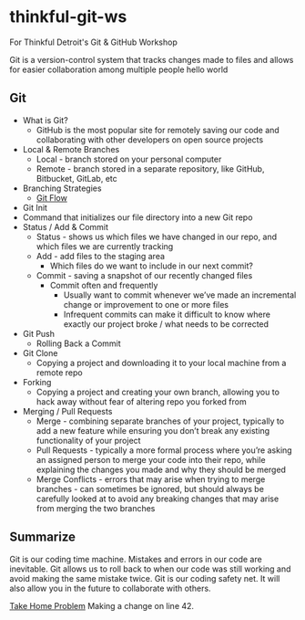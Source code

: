 # thinkful-git-ws
For Thinkful Detroit's Git &amp; GitHub Workshop

Git is a version-control system that tracks changes made to files and allows for easier collaboration among multiple people
hello world
## Git

* What is Git?
  * GitHub is the most popular site for remotely saving our code and collaborating with other developers on open source projects
* Local & Remote Branches
  * Local - branch stored on your personal computer
  * Remote - branch stored in a separate repository, like GitHub, Bitbucket, GitLab, etc
* Branching Strategies
  * [Git Flow](https://www.atlassian.com/git/tutorials/comparing-workflows/gitflow-workflow)
* Git Init
* Command that initializes our file directory into a new Git repo
* Status / Add & Commit
  * Status - shows us which files we have changed in our repo, and which files we are currently tracking
  * Add - add files to the staging area
    * Which files do we want to include in our next commit?
  * Commit - saving a snapshot of our recently changed files
    * Commit often and frequently
      * Usually want to commit whenever we’ve made an incremental change or improvement to one or more files
      * Infrequent commits can make it difficult to know where exactly our project broke / what needs to be corrected
* Git Push
  * Rolling Back a Commit
* Git Clone
  * Copying a project and downloading it to your local machine from a remote repo
* Forking
  * Copying a project and creating your own branch, allowing you to hack away without fear of altering repo you forked from
* Merging / Pull Requests
  * Merge - combining separate branches of your project, typically to add a new feature while ensuring you don’t break any existing functionality of your project
  * Pull Requests - typically a more formal process where you’re asking an assigned person to merge your code into their repo, while explaining the changes you made and why they should be merged
  * Merge Conflicts - errors that may arise when trying to merge branches - can sometimes be ignored, but should always be carefully looked at to avoid any breaking changes that may arise from merging the two branches


## Summarize

Git is our coding time machine. Mistakes and errors in our code are inevitable. Git allows us to roll back to when our code was still working and avoid making the same mistake twice. Git is our coding safety net. It will also allow you in the future to collaborate with others.

[Take Home Problem](https://codepen.io/chrisbridges/pen/aRLQgo?editors=0010)
Making a change on line 42.
